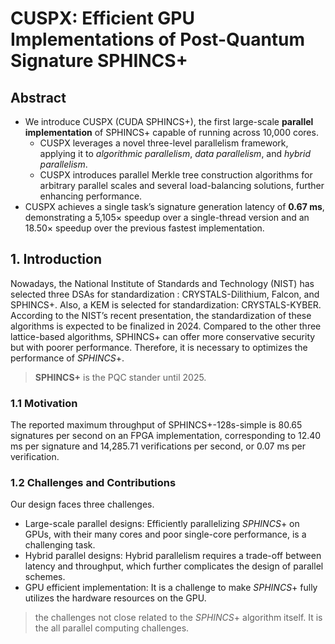 # CUSPX: Efficient GPU Implementations of Post-Quantum Signature SPHINCS+

## Abstract

- We introduce CUSPX (CUDA SPHINCS+), the first large-scale **parallel implementation** of SPHINCS+ capable of running across 10,000 cores.
  - CUSPX leverages a novel three-level parallelism framework, applying it to _algorithmic parallelism_, _data parallelism_, and _hybrid parallelism_.
  - CUSPX introduces parallel Merkle tree construction algorithms for arbitrary parallel scales and several load-balancing solutions, further enhancing performance.
- CUSPX achieves a single task’s signature generation latency of **0.67 ms**, demonstrating a 5,105× speedup over a single-thread version and an 18.50× speedup over the previous fastest implementation.

## 1. Introduction

Nowadays, the National Institute of Standards and Technology (NIST) has selected three DSAs for standardization : CRYSTALS-Dilithium, Falcon, and SPHINCS+.
Also, a KEM is selected for standardization: CRYSTALS-KYBER. According to the NIST’s recent presentation, the standardization of these algorithms is expected to be finalized in 2024.
Compared to the other three lattice-based algorithms, SPHINCS+ can offer more conservative security but with poorer performance. Therefore, it is necessary to optimizes the performance of $SPHINCS+$.

> **SPHINCS+** is the PQC stander until 2025.

### 1.1 Motivation

The reported maximum throughput of SPHINCS+-128s-simple is 80.65 signatures per second on an FPGA implementation, corresponding to 12.40 ms per signature and 14,285.71 verifications per second, or 0.07 ms per verification.

### 1.2 Challenges and Contributions

Our design faces three challenges.

- Large-scale parallel designs: Efficiently parallelizing $SPHINCS+$ on GPUs, with their many cores and poor single-core performance, is a challenging task.
- Hybrid parallel designs: Hybrid parallelism requires a trade-off between latency and throughput, which further complicates the design of parallel schemes.
- GPU efficient implementation: It is a challenge to make $SPHINCS+$ fully utilizes the hardware resources on the GPU.

> the challenges not close related to the $SPHINCS+$ algorithm itself. It is the all parallel computing challenges.
